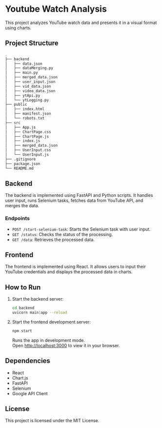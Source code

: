 
# Youtube Watch Analysis

This project analyzes YouTube watch data and presents it in a visual format using charts.

## Project Structure
```sh
.
├── backend
│   ├── data.json
│   ├── dataMerging.py
│   ├── main.py
│   ├── merged_data.json
│   ├── user_input.json
│   ├── vid_data.json
│   ├── video_data.json
│   ├── ytApi.py
│   └── ytLogging.py
├── public
│   ├── index.html
│   ├── manifest.json
│   └── robots.txt
├── src
│   ├── App.js
│   ├── ChartPage.css
│   ├── ChartPage.js
│   ├── index.js
│   ├── merged_data.json
│   ├── UserInput.css
│   └── UserInput.js
├── .gitignore
├── package.json
└── README.md
```

## Backend

The backend is implemented using FastAPI and Python scripts. It handles user input, runs Selenium tasks, fetches data from YouTube API, and merges the data.

### Endpoints

- `POST /start-selenium-task`: Starts the Selenium task with user input.
- `GET /status`: Checks the status of the processing.
- `GET /data`: Retrieves the processed data.

## Frontend

The frontend is implemented using React. It allows users to input their YouTube credentials and displays the processed data in charts.

## How to Run

1. Start the backend server:
    ```sh
    cd backend
    uvicorn main:app --reload
    ```

2. Start the frontend development server:
    ```sh
    npm start
    ```
    Runs the app in development mode.\
Open [http://localhost:3000](http://localhost:3000) to view it in your browser.

## Dependencies

- React
- Chart.js
- FastAPI
- Selenium
- Google API Client

## License

This project is licensed under the MIT License.